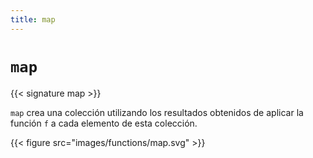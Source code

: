 ```yaml
---
title: map
---
```


# `map`

{{< signature map >}}

`map` crea una colección utilizando los resultados obtenidos de aplicar la función `f` a cada elemento de esta colección.

{{< figure src="images/functions/map.svg" >}}
